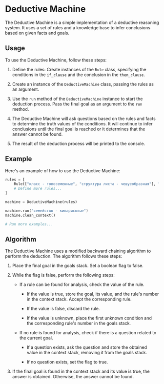 # Deductive Machine

The Deductive Machine is a simple implementation of a deductive reasoning system. It uses a set of rules and a knowledge base to infer conclusions based on given facts and goals.

## Usage

To use the Deductive Machine, follow these steps:

1. Define the rules: Create instances of the `Rule` class, specifying the conditions in the `if_clause` and the conclusion in the `then_clause`.

2. Create an instance of the `DeductiveMachine` class, passing the rules as an argument.

3. Use the `run` method of the `DeductiveMachine` instance to start the deduction process. Pass the final goal as an argument to the `run` method.

4. The Deductive Machine will ask questions based on the rules and facts to determine the truth values of the conditions. It will continue to infer conclusions until the final goal is reached or it determines that the answer cannot be found.

5. The result of the deduction process will be printed to the console.

## Example

Here's an example of how to use the Deductive Machine:

```python
rules = [
    Rule(["класс - голосеменные", "структура листа - чешуеобразная"], "семейство - кипарисовые"),
    # Define more rules...
]

machine = DeductiveMachine(rules)

machine.run("семейство - кипарисовые")
machine.clean_context()

# Run more examples...

```

## Algorithm

The Deductive Machine uses a modified backward chaining algorithm to perform the deduction. The algorithm follows these steps:

1. Place the final goal in the goals stack. Set a boolean flag to false.

2. While the flag is false, perform the following steps:

   - If a rule can be found for analysis, check the value of the rule.
   
     - If the value is true, store the goal, its value, and the rule's number in the context stack. Accept the corresponding rule.
     
     - If the value is false, discard the rule.
     
     - If the value is unknown, place the first unknown condition and the corresponding rule's number in the goals stack.
   
   - If no rule is found for analysis, check if there is a question related to the current goal.
   
     - If a question exists, ask the question and store the obtained value in the context stack, removing it from the goals stack.
     
     - If no question exists, set the flag to true.

3. If the final goal is found in the context stack and its value is true, the answer is obtained. Otherwise, the answer cannot be found.
